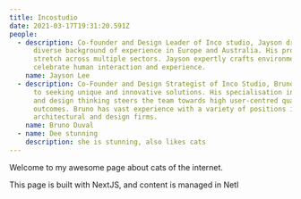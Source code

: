 ```yaml
---
title: Incostudio
date: 2021-03-17T19:31:20.591Z
people:
  - description: Co-founder and Design Leader of Inco studio, Jayson draws from his
      diverse background of experience in Europe and Australia. His projects
      stretch across multiple sectors. Jayson expertly crafts environments that
      celebrate human interaction and experience.
    name: Jayson Lee
  - description: Co-Founder and Design Strategist of Inco Studio, Bruno is committed
      to seeking unique and innovative solutions. His specialisation in strategy
      and design thinking steers the team towards high user-centred quality
      outcomes. Bruno has vast experience with a variety of positions in leading
      architectural and design firms.
    name: Bruno Duval
  - name: Dee stunning
    description: she is stunning, also likes cats
---
```

Welcome to my awesome page about cats of the internet.

This page is built with NextJS, and content is managed in Netl